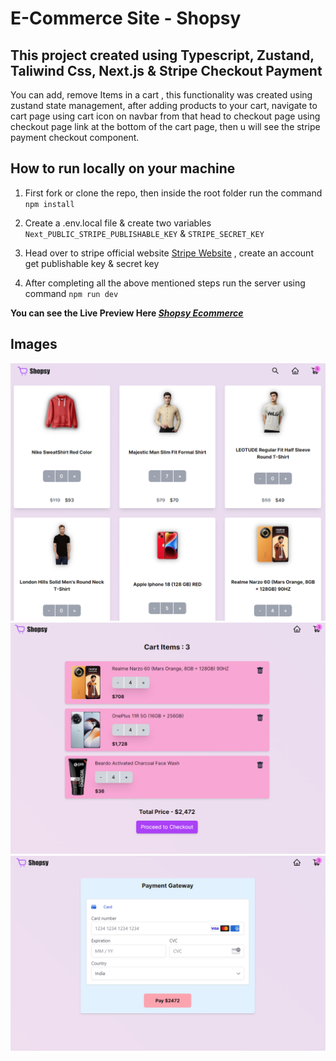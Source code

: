 # E-Commerce Site - Shopsy

## This project created using Typescript, Zustand, Taliwind Css, Next.js & Stripe Checkout Payment

You can add, remove Items in a cart , this functionality was created using zustand state management, after adding products to your cart, navigate to cart page using cart icon on navbar from that head to checkout page using checkout page link at the bottom of the cart page, then u will see the stripe payment checkout component.

## How to run locally on your machine

1. First fork or clone the repo, then inside the root folder run the command `npm install`

2. Create a .env.local file & create two variables `Next_PUBLIC_STRIPE_PUBLISHABLE_KEY` & `STRIPE_SECRET_KEY`

3. Head over to stripe official website [Stripe Website](https://stripe.com/en-in) , create an account get publishable key & secret key

4. After completing all the above mentioned steps run the server using command `npm run dev`

**You can see the Live Preview Here _[Shopsy Ecommerce](https://ecommerce-store-in-ts-next-js.vercel.app/)_**

## Images

![Home Page](/public/home-page.png)
![Cart Page](/public/cart-page.png)
![Checkout Page](/public/checkout-page.png)
